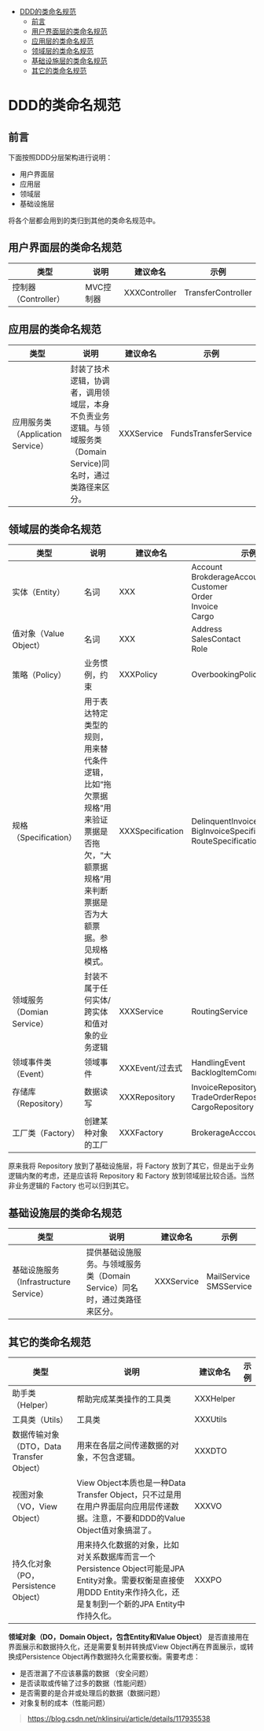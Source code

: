 <!-- TOC -->

- [DDD的类命名规范](#ddd的类命名规范)
    - [前言](#前言)
    - [用户界面层的类命名规范](#用户界面层的类命名规范)
    - [应用层的类命名规范](#应用层的类命名规范)
    - [领域层的类命名规范](#领域层的类命名规范)
    - [基础设施层的类命名规范](#基础设施层的类命名规范)
    - [其它的类命名规范](#其它的类命名规范)

<!-- /TOC -->
<a id="markdown-ddd的类命名规范" name="ddd的类命名规范"></a>
# DDD的类命名规范

<a id="markdown-前言" name="前言"></a>
## 前言

下面按照DDD分层架构进行说明：

- 用户界面层
- 应用层
- 领域层
- 基础设施层

将各个层都会用到的类归到其他的类命名规范中。

<a id="markdown-用户界面层的类命名规范" name="用户界面层的类命名规范"></a>
## 用户界面层的类命名规范

| 类型 | 说明 | 建议命名 | 示例 |
| --- | --- | --- | --- |
| 控制器（Controller） | MVC控制器 | XXXController | TransferController |

<a id="markdown-应用层的类命名规范" name="应用层的类命名规范"></a>
## 应用层的类命名规范

| 类型 | 说明 | 建议命名 | 示例 |
| --- | --- | --- | --- |
| 应用服务类（Application Service） | 封装了技术逻辑，协调者，调用领域层，本身不负责业务逻辑。与领域服务类（Domain Service)同名时，通过类路径来区分。 | XXXService | FundsTransferService |

<a id="markdown-领域层的类命名规范" name="领域层的类命名规范"></a>
## 领域层的类命名规范

| 类型 | 说明 | 建议命名 | 示例 |
| --- | --- | --- | --- |
| 实体（Entity） | 名词 | XXX | Account<br> BrokderageAccount<br> Customer<br> Order<br> Invoice<br> Cargo |
| 值对象（Value Object） | 名词 | XXX | Address<br> SalesContact<br> Role<br> |
| 策略（Policy） | 业务惯例，约束 | XXXPolicy | OverbookingPolicy |
| 规格（Specification） | 用于表达特定类型的规则，用来替代条件逻辑，比如“拖欠票据规格”用来验证票据是否拖欠，“大额票据规格”用来判断票据是否为大额票据。参见规格模式。 | XXXSpecification |  DelinquentInvoiceSpecification<br> BigInvoiceSpecification<br> RouteSpecification |
| 领域服务（Domian Service） | 封装不属于任何实体/跨实体和值对象的业务逻辑 | XXXService | RoutingService |
| 领域事件类（Event） | 领域事件 | XXXEvent/过去式 | HandlingEvent<br> BacklogItemCommited |
| 存储库（Repository） | 数据读写 | XXXRepository | InvoiceRepository<br> TradeOrderRepository<br> CargoRepository |
| 工厂类（Factory） | 创建某种对象的工厂 | XXXFactory | BrokerageAcccountFactory |

原来我将 Repository 放到了基础设施层，将 Factory 放到了其它，但是出于业务逻辑内聚的考虑，还是应该将 Repository 和 Factory 放到领域层比较合适。当然非业务逻辑的 Factory 也可以归到其它。

<a id="markdown-基础设施层的类命名规范" name="基础设施层的类命名规范"></a>
## 基础设施层的类命名规范

| 类型 | 说明 | 建议命名 | 示例 |
| --- | --- | --- | --- |
| 基础设施服务（Infrastructure Service） | 提供基础设施服务。与领域服务类（Domain Service）同名时，通过类路径来区分。 | XXXService | MailService<br> SMSService |

<a id="markdown-其它的类命名规范" name="其它的类命名规范"></a>
## 其它的类命名规范

| 类型 | 说明 | 建议命名 | 示例 |
| --- | --- | --- | --- |
| 助手类（Helper） | 帮助完成某类操作的工具类 | XXXHelper |  |
| 工具类（Utils） | 工具类 | XXXUtils |  |
| 数据传输对象（DTO，Data Transfer Object） | 用来在各层之间传递数据的对象，不包含逻辑。 | XXXDTO |  |
| 视图对象（VO，View Object） | View Object本质也是一种Data Transfer Object，只不过是用在用户界面层向应用层传递数据。注意，不要和DDD的Value Object值对象搞混了。 | XXXVO |  |
| 持久化对象（PO，Persistence Object） | 用来持久化数据的对象，比如对关系数据库而言一个Persistence Object可能是JPA Entity对象。需要权衡是直接使用DDD Entity来作持久化，还是复制到一个新的JPA Entity中作持久化。 | XXXPO |  |

**领域对象（DO，Domain Object，包含Entity和Value Object）** 是否直接用在界面展示和数据持久化，还是需要复制并转换成View Object再在界面展示，或转换成Persistence Object再作数据持久化需要权衡。需要考虑：

- 是否泄漏了不应该暴露的数据 （安全问题）
- 是否读取或传输了过多的数据（性能问题）
- 是否需要的是合并或处理后的数据（数据问题）
- 对象复制的成本（性能问题）

> https://blog.csdn.net/nklinsirui/article/details/117935538
